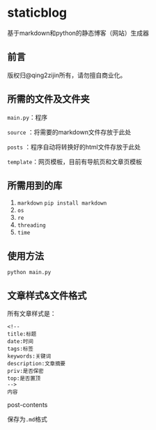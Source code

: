 # staticblog
基于markdown和python的静态博客（网站）生成器

## 前言
版权归@qing2zijin所有，请勿擅自商业化。

## 所需的文件及文件夹
`main.py`：程序

`source` ：将需要的markdown文件存放于此处

`posts` ：程序自动将转换好的html文件存放于此处

`template`：网页模板，目前有导航页和文章页模板

## 所需用到的库

1. `markdown` `pip install markdown`
2. `os`
3. `re`
4. `threading`
5. `time`

## 使用方法
```
python main.py
```


## 文章样式&文件格式
所有文章样式是：
```
<!--
title:标题
date:时间
tags:标签
keywords:关键词
description:文章摘要
priv:是否保密
top:是否置顶
-->
内容
```
post-contents

保存为`.md`格式
